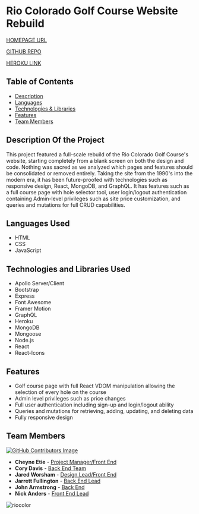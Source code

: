 # Rio Colorado Golf Course Website Rebuild

[HOMEPAGE URL](https://www.riocoloradogolf.com/)

[GITHUB REPO](https://github.com/Chewbakkah/UTA-Final-Project/tree/main/rio-colorado-golf)

[HEROKU LINK](https://chewbakkah-riocoloradogolf.herokuapp.com/)

## Table of Contents

- [Description](#description-of-the-project)
- [Languages](#languages-used)
- [Technologies & Libraries](#technologies-and-libraries-used)
- [Features](#features)
- [Team Members](#team-members)

## Description Of the Project

This project featured a full-scale rebuild of the Rio Colorado Golf Course's website, starting completely from a blank screen on both the design and code. Nothing was sacred as we analyzed which pages and features should be consolidated or removed entirely. Taking the site from the 1990's into the modern era, it has been future-proofed with technologies such as responsive design, React, MongoDB, and GraphQL. It has features such as a full course page with hole selector tool, user login/logout authentication containing Admin-level privileges such as site price customization, and queries and mutations for full CRUD capabilities.

## Languages Used

- HTML
- CSS
- JavaScript

## Technologies and Libraries Used

- Apollo Server/Client
- Bootstrap
- Express
- Font Awesome
- Framer Motion
- GraphQL
- Heroku
- MongoDB
- Mongoose
- Node.js
- React
- React-Icons

## Features

- Golf course page with full React VDOM manipulation allowing the selection of every hole on the course
- Admin level privileges such as price changes
- Full user authentication including sign-up and login/logout ability
- Queries and mutations for retrieving, adding, updating, and deleting data
- Fully responsive design

## Team Members

[![GitHub Contributors Image](https://contrib.rocks/image?repo=Chewbakkah/UTA-Final-Project)](https://github.com/Chewbakkah/UTA-Final-Project/graphs/contributors)

- **Cheyne Etie** - [Project Manager/Front End](https://github.com/Chewbakkah)
- **Cory Davis** - [Back End Team](https://github.com/cmd0160)
- **Jared Worsham** - [Design Lead/Front End](https://github.com/jaredtrp)
- **Jarrett Fullington** - [Back End Lead](https://github.com/jarrettcoding)
- **John Armstrong** - [Back End](https://github.com/jackarms)
- **Nick Anders** - [Front End Lead](https://github.com/nickbanders)


![riocolor](https://user-images.githubusercontent.com/92648393/164539596-54c4eeee-69a7-4f64-a24d-f828891c2fc4.JPG)
